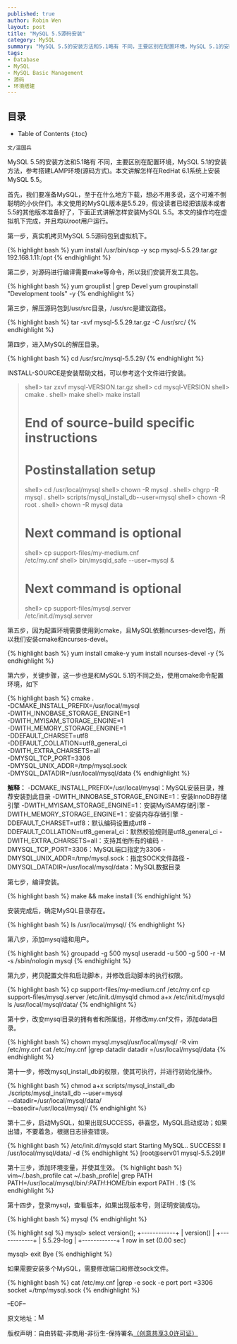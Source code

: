 ```yaml
---
published: true
author: Robin Wen
layout: post
title: "MySQL 5.5源码安装"
category: MySQL
summary: "MySQL 5.5的安装方法和5.1略有 不同，主要区别在配置环境，MySQL 5.1的安装方法，参考搭建LAMP环境(源码方式)。本文讲解怎样在RedHat 6.1系统上安装MySQL 5.5。"
tags: 
- Database
- MySQL
- MySQL Basic Management
- 源码
- 环境搭建
---
```


## 目录 ##

* Table of Contents
{:toc}

`文/温国兵`

MySQL 5.5的安装方法和5.1略有 不同，主要区别在配置环境，MySQL 5.1的安装方法，参考搭建LAMP环境(源码方式)。本文讲解怎样在RedHat 6.1系统上安装MySQL 5.5。

首先，我们要准备MySQL，至于在什么地方下载，想必不用多说，这个可难不倒聪明的小伙伴们。本文使用的MySQL版本是5.5.29，假设读者已经把该版本或者5.5的其他版本准备好了，下面正式讲解怎样安装MySQL 5.5。本文的操作均在虚拟机下完成，并且均以root用户运行。

第一步，真实机拷贝MySQL 5.5源码包到虚拟机下。

{% highlight bash %}
yum install /usr/bin/scp -y
scp mysql-5.5.29.tar.gz 192.168.1.11:/opt
{% endhighlight %}

第二步，对源码进行编译需要make等命令，所以我们安装开发工具包。

{% highlight bash %}
yum grouplist | grep Devel
yum groupinstall "Development tools" -y
{% endhighlight %}

第三步，解压源码包到/usr/src目录，/usr/src是建议路径。

{% highlight bash %}
tar -xvf mysql-5.5.29.tar.gz -C /usr/src/
{% endhighlight %}

第四步，进入MySQL的解压目录。

{% highlight bash %}
cd /usr/src/mysql-5.5.29/
{% endhighlight %}

INSTALL-SOURCE是安装帮助文档，可以参考这个文件进行安装。

> shell> tar zxvf mysql-VERSION.tar.gz
> shell> cd mysql-VERSION
> shell> cmake .
> shell> make
> shell> make install
> # End of source-build specific instructions
> # Postinstallation setup
> shell> cd /usr/local/mysql
> shell> chown -R mysql .
> shell> chgrp -R mysql .
> shell> scripts/mysql_install_db--user=mysql
> shell> chown -R root .
> shell> chown -R mysql data
> # Next command is optional
> shell> cp support-files/my-medium.cnf \
/etc/my.cnf
> shell> bin/mysqld_safe --user=mysql &
> # Next command is optional
> shell> cp support-files/mysql.server \
> /etc/init.d/mysql.server

第五步，因为配置环境需要使用到cmake，且MySQL依赖ncurses-devel包，所以我们安装cmake和ncurses-devel。

{% highlight bash %}
yum install cmake-y
yum install ncurses-devel -y
{% endhighlight %}

第六步，关键步骤，这一步也是和MySQL 5.1的不同之处，使用cmake命令配置环境，如下

{% highlight bash %}
cmake .  \
-DCMAKE_INSTALL_PREFIX=/usr/local/mysql \
-DWITH_INNOBASE_STORAGE_ENGINE=1  \
-DWITH_MYISAM_STORAGE_ENGINE=1 \
-DWITH_MEMORY_STORAGE_ENGINE=1 \
-DDEFAULT_CHARSET=utf8  \
-DDEFAULT_COLLATION=utf8_general_ci  \
-DWITH_EXTRA_CHARSETS=all \
-DMYSQL_TCP_PORT=3306  \
-DMYSQL_UNIX_ADDR=/tmp/mysql.sock  \
-DMYSQL_DATADIR=/usr/local/mysql/data
{% endhighlight %}

**解释：**
-DCMAKE_INSTALL_PREFIX=/usr/local/mysql：MySQL安装目录，推荐安装到此目录
-DWITH_INNOBASE_STORAGE_ENGINE=1：安装InnoDB存储引擎
-DWITH_MYISAM_STORAGE_ENGINE=1：安装MyISAM存储引擎
-DWITH_MEMORY_STORAGE_ENGINE=1：安装内存存储引擎
-DDEFAULT_CHARSET=utf8：默认编码设置成utf8
-DDEFAULT_COLLATION=utf8_general_ci：默然校验规则是utf8_general_ci
-DWITH_EXTRA_CHARSETS=all：支持其他所有的编码
-DMYSQL_TCP_PORT=3306：MySQL端口指定为3306
-DMYSQL_UNIX_ADDR=/tmp/mysql.sock：指定SOCK文件路径
-DMYSQL_DATADIR=/usr/local/mysql/data：MySQL数据目录

第七步，编译安装。

{% highlight bash %}
make && make install
{% endhighlight %}

安装完成后，确定MySQL目录存在。

{% highlight bash %}
ls /usr/local/mysql/
{% endhighlight %}

第八步，添加mysql组和用户。

{% highlight bash %}
groupadd -g 500 mysql
useradd -u 500 -g 500 -r -M -s /sbin/nologin mysql
{% endhighlight %}

第九步，拷贝配置文件和启动脚本，并修改启动脚本的执行权限。

{% highlight bash %}
cp support-files/my-medium.cnf /etc/my.cnf
cp support-files/mysql.server /etc/init.d/mysqld
chmod a+x /etc/init.d/mysqld
ls /usr/local/mysql/data/
{% endhighlight %}

第十步，改变mysql目录的拥有者和所属组，并修改my.cnf文件，添加data目录。

{% highlight bash %}
chown mysql.mysql/usr/local/mysql/ -R
vim /etc/my.cnf
cat /etc/my.cnf |grep datadir
datadir         =/usr/local/mysql/data
{% endhighlight %}

第十一步，修改mysql_install_db的权限，使其可执行，并进行初始化操作。

{% highlight bash %}
chmod a+x scripts/mysql_install_db
./scripts/mysql_install_db --user=mysql \
--datadir=/usr/local/mysql/data/ \
--basedir=/usr/local/mysql/
{% endhighlight %}

第十二步，启动MySQL，如果出现SUCCESS，恭喜您，MySQL启动成功；如果出错，不要着急，根据日志排查错误。

{% highlight bash %}
/etc/init.d/mysqld start
Starting MySQL.. SUCCESS!
ll /usr/local/mysql/data/ -d
{% endhighlight %}
[root@serv01 mysql-5.5.29]#

第十三步，添加环境变量，并使其生效。
{% highlight bash %}
vim~/.bash_profile
cat ~/.bash_profile| grep PATH
PATH=/usr/local/mysql/bin/:$PATH:$HOME/bin
export PATH
. !$
{% endhighlight %}

第十四步，登录mysql，查看版本，如果出现版本号，则证明安装成功。

{% highlight bash %}
mysql
{% endhighlight %}

{% highlight sql %}
mysql> select version();
+------------+
| version() |
+------------+
| 5.5.29-log |
+------------+
1 row in set (0.00 sec)

mysql> exit
Bye
{% endhighlight %}

如果需要安装多个MySQL，需要修改端口和修改sock文件。

{% highlight bash %}
cat /etc/my.cnf |grep -e sock -e port
port              =3306
socket           =/tmp/mysql.sock
{% endhighlight %}

–EOF–

原文地址：<a href="http://blog.csdn.net/justdb/article/details/12881957" target="_blank"><img src="http://i.imgur.com/BROigUO.jpg" title="MySQL 5.5源码安装" height="16px" width="16px" border="0" alt="MySQL 5.5源码安装" /></a>

版权声明：自由转载-非商用-非衍生-保持署名<a href="http://creativecommons.org/licenses/by-nc-nd/3.0/deed.zh" target="_blank">（创意共享3.0许可证）</a>
